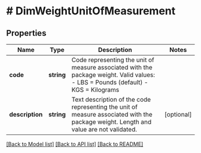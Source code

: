 # # DimWeightUnitOfMeasurement

## Properties

Name | Type | Description | Notes
------------ | ------------- | ------------- | -------------
**code** | **string** | Code representing the unit of measure associated with the package weight.  Valid values: - LBS &#x3D; Pounds (default) - KGS &#x3D; Kilograms |
**description** | **string** | Text description of the code representing the unit of measure associated with the package weight.  Length and value are not validated. | [optional]

[[Back to Model list]](../../README.md#models) [[Back to API list]](../../README.md#endpoints) [[Back to README]](../../README.md)
